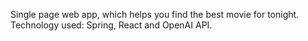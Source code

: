 Single page web app, which helps you find the best movie for tonight. Technology used: Spring, React and OpenAI API. 
